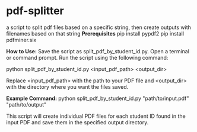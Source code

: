 # pdf-splitter
a script to split pdf files based on a specific string, then create outputs with filenames based on that string
**Prerequisites**
pip install pypdf2
pip install pdfminer.six


**How to Use:**
Save the script as split_pdf_by_student_id.py.
Open a terminal or command prompt.
Run the script using the following command:

python split_pdf_by_student_id.py <input_pdf_path> <output_dir>

Replace <input_pdf_path> with the path to your PDF file and <output_dir> with the directory where you want the files saved.

**Example Command:**
python split_pdf_by_student_id.py "path/to/input.pdf" "path/to/output"

This script will create individual PDF files for each student ID found in the input PDF and save them in the specified output directory.
